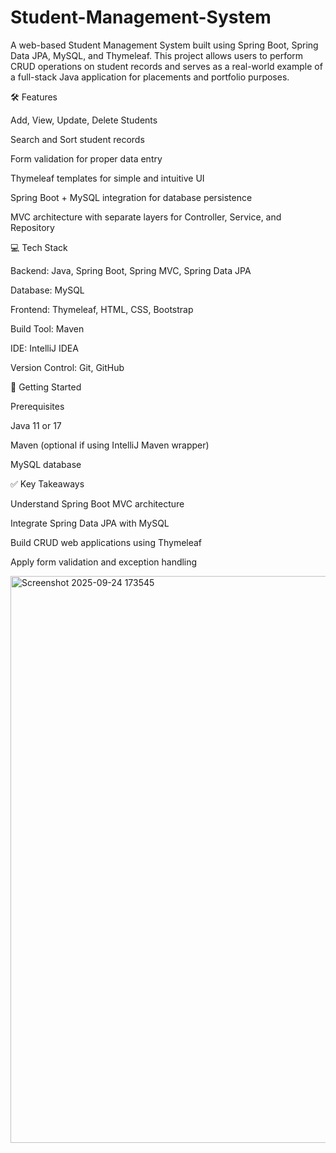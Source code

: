 # Student-Management-System
A web-based Student Management System built using Spring Boot, Spring Data JPA, MySQL, and Thymeleaf. This project allows users to perform CRUD operations on student records and serves as a real-world example of a full-stack Java application for placements and portfolio purposes.

🛠 Features

Add, View, Update, Delete Students

Search and Sort student records

Form validation for proper data entry

Thymeleaf templates for simple and intuitive UI

Spring Boot + MySQL integration for database persistence

MVC architecture with separate layers for Controller, Service, and Repository

💻 Tech Stack

Backend: Java, Spring Boot, Spring MVC, Spring Data JPA

Database: MySQL

Frontend: Thymeleaf, HTML, CSS, Bootstrap

Build Tool: Maven

IDE: IntelliJ IDEA

Version Control: Git, GitHub

🚀 Getting Started

Prerequisites

Java 11 or 17

Maven (optional if using IntelliJ Maven wrapper)

MySQL database

✅ Key Takeaways

Understand Spring Boot MVC architecture

Integrate Spring Data JPA with MySQL

Build CRUD web applications using Thymeleaf

Apply form validation and exception handling









<img width="1919" height="907" alt="Screenshot 2025-09-24 173545" src="https://github.com/user-attachments/assets/2613dba4-f106-4cc6-b189-4536c8eb72c8" />



